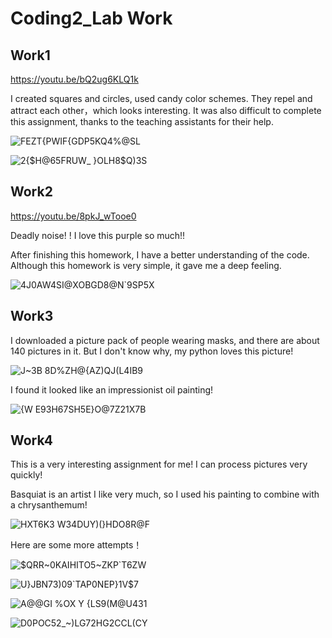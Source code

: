# Coding2_Lab Work

## Work1

https://youtu.be/bQ2ug6KLQ1k

I created squares and circles, used candy color schemes. They repel and attract each other，which looks interesting. It was also difficult to complete this assignment, thanks to the teaching assistants for their help.

![FEZT{PW`IF`{GDP5KQ4%@SL](https://user-images.githubusercontent.com/118484191/225315350-1e12c241-8ac8-4ee9-8fc0-871705a7397a.png)

![2{$H@65FRUW_ }OLH8$Q)3S](https://user-images.githubusercontent.com/118484191/225315388-601e1935-2a04-4b0c-b212-fbf16f3c1ffe.png)

## Work2

https://youtu.be/8pkJ_wTooe0

Deadly noise! ! I love this purple so much!! 

After finishing this homework, I have a better understanding of the code. Although this homework is very simple, it gave me a deep feeling.

![4J0AW4SI@XOBGD8@N`9SP5X](https://user-images.githubusercontent.com/118484191/225320732-918c3b1d-dc77-4693-935c-0f3bd2fdafcd.png)

## Work3

I downloaded a picture pack of people wearing masks, and there are about 140 pictures in it. But I don't know why, my python loves this picture!

![J~3B 8D%ZH@{AZ)QJ(L4IB9](https://user-images.githubusercontent.com/118484191/225368042-858ad9e2-dfea-43c1-8d16-19254a665988.png)

I found it looked like an impressionist oil painting!

![{W E93H67SH5E}O@7Z21X7B](https://user-images.githubusercontent.com/118484191/225367742-ec7c8a53-32c4-495d-bcd9-1cacd73d6bb5.png)

## Work4

This is a very interesting assignment for me! I can process pictures very quickly!

Basquiat is an artist I like very much, so I used his painting to combine with a chrysanthemum!

![HXT6K3 W34DUY)(}HDO8R@F](https://user-images.githubusercontent.com/118484191/225362596-c9054121-9bb8-49a6-8da6-c553c7abd562.png)

Here are some more attempts！

![$QRR~0KAIHITO5~ZKP`T6ZW](https://user-images.githubusercontent.com/118484191/225363538-840cd4a9-dba1-4d45-a5ca-e1d1e572cef7.png)

![U}JBN73)09`TAP0NEP}1V$7](https://user-images.githubusercontent.com/118484191/225363580-07620bfa-747a-4286-98b3-26cf2e096c06.png)

![A@@GI %OX Y {LS9(M@U431](https://user-images.githubusercontent.com/118484191/225363643-093a695f-c55d-482b-8505-8fd10c3cac6d.png)

![D0POC52_~)LG72HG2CCL(CY](https://user-images.githubusercontent.com/118484191/225363699-39002955-5ec8-45d5-9c82-8084165e87c1.png)


